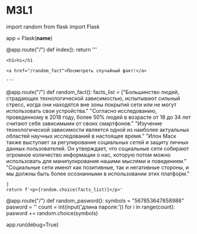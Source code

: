 # M3L1
import random
from flask import Flask

app = Flask(__name__)

@app.route("/")
def index():
    return '''
    
    <h1>hi</h1
        
    <a href="/random_fact">Посмотреть случайный факт!</a>

    '''
@app.route("/")
def random_fact():
    facts_list = ["Большинство людей, страдающих технологической зависимостью, испытывают сильный стресс, когда они находятся вне зоны покрытия сети или не могут использовать свои устройства."
        "Согласно исследованию, проведенному в 2018 году, более 50% людей в возрасте от 18 до 34 лет считают себя зависимыми от своих смартфонов."
        "Изучение технологической зависимости является одной из наиболее актуальных областей научных исследований в настоящее время."
        "Илон Маск также выступает за регулирование социальных сетей и защиту личных данных пользователей. Он утверждает, что социальные сети собирают огромное количество информации о нас, которую потом можно использовать для манипулирования нашими мыслями и поведением."
        "Социальные сети имеют как позитивные, так и негативные стороны, и мы должны быть более осознанными в использовании этих платформ."
        
    ]    
    return f'<p>{random.choice(facts_list)}</p>'

@app.route("/")
def random_pasword():
    symbols = "567853647858988" 
    pasword = '' 
    count = int(input('длина пароля:')) 
    for i in range(count):
        pasword += random.choice(symbols) 


       
app.run(debug=True)
